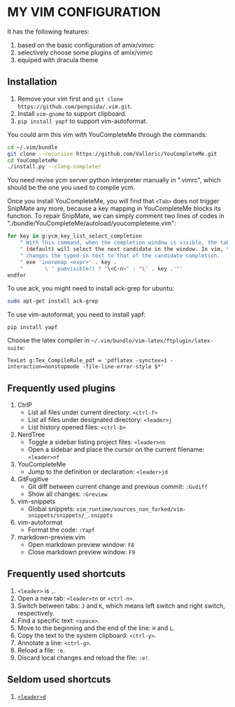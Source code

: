 # MY VIM CONFIGURATION

It has the following features:

1. based on the basic configuration of amix/vimrc
2. selectively choose some plugins of amix/vimrc
3. equiped with dracula theme

## Installation

1. Remove your vim first and `git clone https://github.com/pengsida/.vim.git`.
2. Install `vim-gnome` to support clipboard.
3. `pip install yapf` to support vim-autoformat.

You could arm this vim with YouCompleteMe through the commands:

```bash
cd ~/.vim/bundle
git clone --recursive https://github.com/Valloric/YouCompleteMe.git
cd YouCompleteMe
./install.py --clang-completer
```

You need revise ycm server python interpreter manually in ".vimrc", which should be the one you used to compile ycm.

Once you install YouCompleteMe, you will find that `<Tab>` does not trigger SnipMate any more, because a key mapping in YouCompleteMe blocks its function. To repair SnipMate, we can simply comment two lines of codes in "./bundle/YouCompleteMe/autoload/youcompleteme.vim":

```bash
for key in g:ycm_key_list_select_completion
    " With this command, when the completion window is visible, the tab key
    " (default) will select the next candidate in the window. In vim, this also
    " changes the typed-in text to that of the candidate completion.
    " exe 'inoremap <expr>' . key .
    "       \ ' pumvisible() ? "\<C-n>" : "\' . key .'"'
endfor
```

To use ack, you might need to install ack-grep for ubuntu:

```bash
sudo apt-get install ack-grep
```

To use vim-autoformat, you need to install yapf:

```
pip install yapf
```

Choose the latex compiler in `~/.vim/bundle/vim-latex/ftplugin/latex-suite`:

```
TexLet g:Tex_CompileRule_pdf = 'pdflatex -synctex=1 -interaction=nonstopmode -file-line-error-style $*'
```

## Frequently used plugins

1. CtrlP
    * List all files under current directory: `<ctrl-f>`
    * List all files under designated directory: `<leader>j`
    * List history opened files: `<ctrl-b>`
2. NerdTree
    * Toggle a sidebar listing project files: `<leader>nn`
    * Open a sidebar and place the cursor on the current filename: `<leader>nf`
3. YouCompleteMe
    * Jump to the definition or declaration: `<leader>jd`
4. GitFugitive
    * Git diff between current change and previous commit: `:Gvdiff`
    * Show all changes: `:Greview`
5. vim-snippets
    * Global snippets: `vim_runtime/sources_non_forked/vim-snippets/snippets/_.snippts`
6. vim-autoformat
    * Format the code: `:Yapf`
7. markdown-preview.vim
    * Open markdown preview window: `F8`
    * Close markdown preview window: `F9`

## Frequently used shortcuts

1. `<leader>` is `,`.
2. Open a new tab: `<leader>tn` or `<ctrl-n>`.
3. Switch between tabs: `J` and `K`, which means left switch and right switch, respectively.
4. Find a specific text: `<space>`.
5. Move to the beginning and the end of the line: `H` and `L`.
6. Copy the text to the system clipboard: `<ctrl-y>`.
7. Annotate a line: `<ctrl-g>`.
8. Reload a file: `:e`.
8. Discard local changes and reload the file: `:e!`.

## Seldom used shortcuts

1. [`<leader>d`](https://stackoverflow.com/questions/11993851/how-to-delete-not-cut-in-vim)

